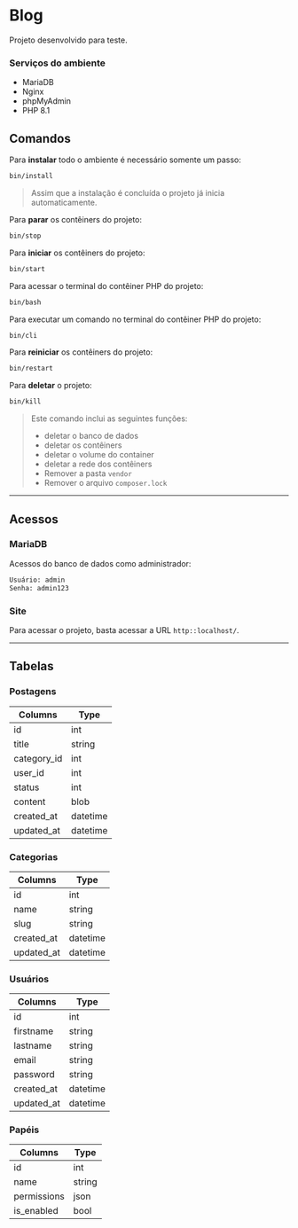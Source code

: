 # Blog

Projeto desenvolvido para teste.

### Serviços do ambiente
- MariaDB
- Nginx
- phpMyAdmin
- PHP 8.1

## Comandos

Para **instalar** todo o ambiente é necessário somente um passo:

```sh
bin/install
```

> Assim que a instalação é concluída o projeto já inicia automaticamente.

Para **parar** os contêiners do projeto:

```sh
bin/stop
```

Para **iniciar** os contêiners do projeto:

```sh
bin/start
```

Para acessar o terminal do contêiner PHP do projeto:

```sh
bin/bash
```

Para executar um comando no terminal do contêiner PHP do projeto:

```sh
bin/cli
```

Para **reiniciar** os contêiners do projeto:

```sh
bin/restart
```

Para **deletar** o projeto:

```sh
bin/kill
```

> Este comando inclui as seguintes funções:
> - deletar o banco de dados
> - deletar os contêiners
> - deletar o volume do container
> - deletar a rede dos contêiners
> - Remover a pasta `vendor`
> - Remover o arquivo `composer.lock`

---

## Acessos

### MariaDB

Acessos do banco de dados como administrador:

```txt
Usuário: admin
Senha: admin123
```

### Site

Para acessar o projeto, basta acessar a URL `http::localhost/`.

---

## Tabelas

### Postagens

| Columns     | Type     |
|-------------|----------|
| id          | int      |
| title       | string   |
| category_id | int      |
| user_id     | int      |
| status      | int      |
| content     | blob     |
| created_at  | datetime |
| updated_at  | datetime |

### Categorias

| Columns     | Type     |
|-------------|----------|
| id          | int      |
| name        | string   |
| slug        | string   |
| created_at  | datetime |
| updated_at  | datetime |

### Usuários

| Columns      | Type     |
|--------------|----------|
| id           | int      |
| firstname    | string   |
| lastname     | string   |
| email        | string   |
| password     | string   |
| created_at   | datetime |
| updated_at   | datetime |

### Papéis

| Columns     | Type     |
|-------------|----------|
| id          | int      |
| name        | string   |
| permissions | json     |
| is_enabled  | bool     |